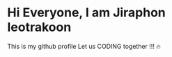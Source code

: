 <h1>Hi Everyone, I am Jiraphon Ieotrakoon</h1>
This is my github profile 
Let us CODING together !!! 🔥
<!---
thejiraphxn/thejiraphxn is a ✨ special ✨ repository because its `README.md` (this file) appears on your GitHub profile.
You can click the Preview link to take a look at your changes.
--->
